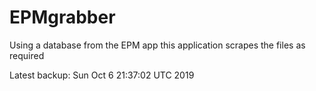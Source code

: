 # EPMgrabber
Using a database from the EPM app this application scrapes the files as required


Latest backup: Sun Oct 6 21:37:02 UTC 2019
